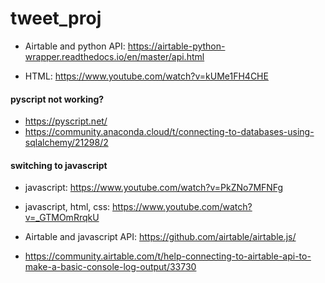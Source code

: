# tweet_proj

- Airtable and python API: https://airtable-python-wrapper.readthedocs.io/en/master/api.html

- HTML: https://www.youtube.com/watch?v=kUMe1FH4CHE


#### pyscript not working? 
- https://pyscript.net/
- https://community.anaconda.cloud/t/connecting-to-databases-using-sqlalchemy/21298/2

#### switching to javascript
- javascript: https://www.youtube.com/watch?v=PkZNo7MFNFg
- javascript, html, css: https://www.youtube.com/watch?v=_GTMOmRrqkU

- Airtable and javascript API: https://github.com/airtable/airtable.js/
- https://community.airtable.com/t/help-connecting-to-airtable-api-to-make-a-basic-console-log-output/33730


